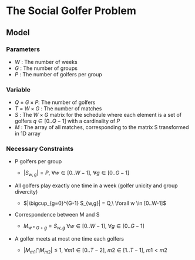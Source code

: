# The Social Golfer Problem

## Model

### Parameters

- $W$ : The number of weeks
- $G$ : The number of groups
- $P$ : The number of golfers per group

### Variable

- $Q$  = $G \times P$: The number of golfers 
- $T$ = $W \times  G$ : The number of matches
- $S$ : The $W \times G$ matrix for the schedule where each element is a set of golfers $q \in [0..Q-1]$ with a cardinality of $P$
- $M$ : The array of all matches, corresponding to the matrix S transformed in 1D array

### Necessary Constraints

- P golfers per group
    - $|S_{w,g}| = P,\ \forall w \in [0..W-1],\ \forall g \in [0..G-1]$

- All golfers play exactly one time in a week (golfer unicity and group divercity)
    - $|\bigcup_{g=0}^{G-1} S_{w,g}| = Q,\ \forall w \in [0..W-1]$

- Correspondence between M and S
    - $M_{w*G+g} = S_{w,g} \ \forall w \in [0..W-1],\ \forall g \in [0..G-1]$

- A golfer meets at most one time each golfers
    - $|M_{m1} \bigcap M_{m2}| \le 1,\ \forall m1 \in [0..T-2],\ m2 \in [1..T-1],\ m1 < m2$
